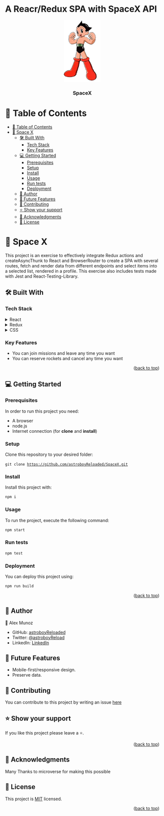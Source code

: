 # A Reacr/Redux SPA with SpaceX API

<a name="readme-top"></a>

<div align="center">
  <img src="src/images/Astroboy-removebg.png" alt="logo" width="120"  height="auto" />
  <br/>
  <h3><b>SpaceX</b></h3>
</div>

<!-- TABLE OF CONTENTS -->

# 📗 Table of Contents

- [📗 Table of Contents](#-table-of-contents)
- [📖 Space X ](#-about-project-)
  - [🛠 Built With ](#-built-with-)
    - [Tech Stack ](#tech-stack-)
    - [Key Features ](#key-features-)
  <!-- - [🚀 Live Demo ](#-live-demo-) -->
  - [💻 Getting Started ](#-getting-started-)
    - [Prerequisites](#prerequisites)
    - [Setup](#setup)
    - [Install](#install)
    - [Usage](#usage)
    - [Run tests](#run-tests)
    - [Deployment](#deployment)
  - [👥 Author ](#-authors-)
  - [🔭 Future Features ](#-future-features-)
  - [🤝 Contributing ](#-contributing-)
  - [⭐️ Show your support ](#️-show-your-support-)
  - [🙏 Acknowledgments ](#-acknowledgments-)
  - [📝 License ](#-license-)

<!-- PROJECT DESCRIPTION -->

# 📖 Space X <a name="about-project"></a>

This project is an exercise to effectively integrate Redux actions and createAsyncThunk to React and BrowserRouter to create a SPA with several routes, fetch and render data from different endpoints and select items into a selected list, rendered in a profile. This exercise also includes tests made with Jest and React-Testing-Library.

## 🛠 Built With <a name="built-with"></a>

### Tech Stack <a name="tech-stack"></a>

> 

<details>
  <summary>React</summary>
  <ul>
    <li><a href=""></a></li>
  </ul>
</details>

<details>
  <summary>Redux</summary>
  <ul>
    <li><a href=""></a></li>
  </ul>
</details>

<details>
<summary>CSS</summary>
  <ul>
    <li><a href=""></a></li>
  </ul>
</details>

<!-- Features -->

### Key Features <a name="key-features"></a>

 - You can join missions and leave any time you want
 - You can reserve rockets and cancel any time you want


<!-- LIVE DEMO -->

<!-- ## 🚀 Live Demo <a name="live-demo"></a>

<p>You can view the page live by clicking <a href="">this link</a></p> -->

<p align="right">(<a href="#readme-top">back to top</a>)</p>

<!-- GETTING STARTED -->

## 💻 Getting Started <a name="getting-started"></a>


### Prerequisites

In order to run this project you need:

- A browser
- node.js
- Internet connection (for **clone** and **install**)

### Setup

Clone this repository to your desired folder:

<code>git clone https://github.com/astroboyReloaded/SpaceX.git</code>

### Install

Install this project with:

```sh
npm i
```

### Usage

To run the project, execute the following command:

```sh
npm start
```

### Run tests

```sh
npm test
```

### Deployment

You can deploy this project using:

```sh
npm run build
```

<p align="right">(<a href="#readme-top">back to top</a>)</p>

<!-- AUTHORS -->

## 👥 Author <a name="authors"></a>

👤 Alex Munoz

- GitHub: [astroboyReloaded](https://github.com/astroboyReloaded)
- Twitter: [@astroboyReload](https://twitter.com/astroboyReload)
- LinkedIn: [LinkedIn](https://www.linkedin.com/in/astroboyreloaded/)


<!-- FUTURE FEATURES -->

## 🔭 Future Features <a name="future-features"></a>

- Mobile-first/responsive design.
- Preserve data.

<!-- CONTRIBUTING -->

## 🤝 Contributing <a name="contributing"></a>

You can contribute to this project by writing an issue <a href="https://github.com/astroboyReloaded/SpaceX/issues/new" >here</a>


<!-- SUPPORT -->

## ⭐️ Show your support <a name="support"></a>

If you like this project please leave a ⭐️.

<p align="right">(<a href="#readme-top">back to top</a>)</p>

<!-- ACKNOWLEDGEMENTS -->

## 🙏 Acknowledgments <a name="acknowledgements"></a>

Many Thanks to microverse for making this possible


<!-- LICENSE -->

## 📝 License <a name="license"></a>

This project is [MIT](./LICENSE) licensed.

<p align="right">(<a href="#readme-top">back to top</a>)</p>
